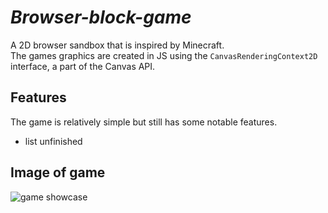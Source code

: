 <h1><i>Browser-block-game</i></h1>
<p>
  A 2D browser sandbox that is inspired by Minecraft. <br>
  The games graphics are created in JS using the <code>CanvasRenderingContext2D</code> interface, a part of the Canvas API.
</p>

<h2>Features</h2>
<p>
  The game is relatively simple but still has some notable features. <br>
  <ul>
    <li>list unfinished</li>
  </ul>
</p>

<h2>Image of game</h2>

![game showcase](https://github.com/user-attachments/assets/5c554343-b484-416f-8cf6-f15c18a466bf)
